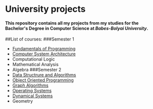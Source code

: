 # University projects

#### This repository contains all my projects from my studies for the Bachelor's Degree in Computer Science at *Babes-Bolyai University*.

##List of courses:
###Semester 1
- [Fundamentals of Programming](https://github.com/Andrei-Fabian-Pop/University/tree/main/Semester%201/Fundamentals%20Of%20Programming)
- [Computer System Architecture](https://github.com/Andrei-Fabian-Pop/University/tree/main/Semester%201/NASM)
- Computational Logic
- Mathematical Analysis
- Algebra
###Semester 2
- [Data Structrure and Algorithms](https://github.com/Andrei-Fabian-Pop/University/tree/main/Semester%202/Data%20Structures%20and%20Algorithms)
- [Object Oriented Programming](https://github.com/Andrei-Fabian-Pop/University/tree/main/Semester%202/Object%20Oriented%20Programming)
- [Graph Algorithms](https://github.com/Andrei-Fabian-Pop/University/tree/main/Semester%202/Graph%20Algorithms)
- [Operating Systems](https://github.com/Andrei-Fabian-Pop/University/tree/main/Semester%202/Operating%20Systems)
- [Dynamical Systems](https://github.com/Andrei-Fabian-Pop/University/tree/main/Semester%202/Dynamical%20Systems)
- Geometry